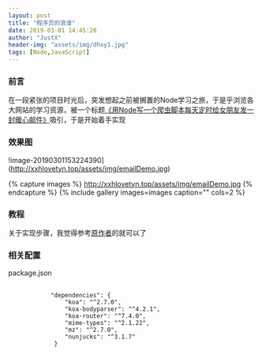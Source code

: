 ```yaml
---
layout: post
title: "程序员的浪漫"
date: 2019-03-01 14:45:28
author: "JustX"
header-img: "assets/img/dhxy1.jpg"
tags: [Node,JavaScript]
---
```


<section>
<h3>前言</h3>
    <p>
        在一段紧张的项目时光后，突发想起之前被搁置的Node学习之旅，于是乎浏览各大网站的学习资源，被一个标题<a href="https://github.com/Vincedream/NodeMail" target="_blank">《用Node写一个爬虫脚本每天定时给女朋友发一封暖心邮件》</a>吸引，于是开始着手实现
    </p>
</section>

<h3>效果图</h3>

!image-20190301153224390](http://xxhlovetyn.top/assets/img/emailDemo.jpg)

{% capture images %}
    http://xxhlovetyn.top/assets/img/emailDemo.jpg
{% endcapture %}
{% include gallery images=images caption="" cols=2 %}

<h3>教程</h3>
<section>关于实现步骤，我觉得参考<a href="https://github.com/Vincedream/NodeMail">原作者</a>的就可以了</section>

<h3>相关配置</h3>
<section>
    <p>
        package.json
    </p>
    <pre>
        <code>
            "dependencies": {
                "koa": "^2.7.0",
                "koa-bodyparser": "^4.2.1",
                "koa-router": "^7.4.0",
                "mime-types": "^2.1.22",
                "mz": "^2.7.0",
                "nunjucks": "^3.1.7"
             }
        </code>
    </pre>
</section>







